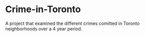 # Crime-in-Toronto
A project that examined the different crimes comitted in Toronto neighborhoods over a 4 year period.
